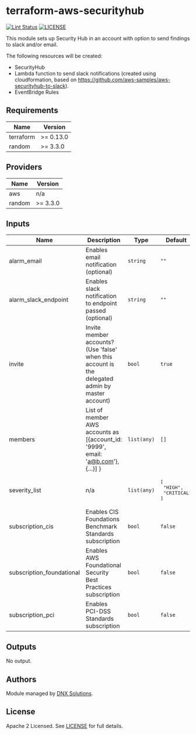 # terraform-aws-securityhub

[![Lint Status](https://github.com/DNXLabs/terraform-aws-securityhub/workflows/Lint/badge.svg)](https://github.com/DNXLabs/terraform-aws-securityhub/actions)
[![LICENSE](https://img.shields.io/github/license/DNXLabs/terraform-aws-securityhub)](https://github.com/DNXLabs/terraform-aws-securityhub/blob/master/LICENSE)

This module sets up Security Hub in an account with option to send findings to slack and/or email.

The following resources will be created:
 
 - SecurityHub
 - Lambda function to send slack notifications (created using cloudformation, based on https://github.com/aws-samples/aws-securityhub-to-slack).
 - EventBridge Rules

<!--- BEGIN_TF_DOCS --->

## Requirements

| Name | Version |
|------|---------|
| terraform | >= 0.13.0 |
| random | >= 3.3.0 |

## Providers

| Name | Version |
|------|---------|
| aws | n/a |
| random | >= 3.3.0 |

## Inputs

| Name | Description | Type | Default | Required |
|------|-------------|------|---------|:--------:|
| alarm\_email | Enables email notification (optional) | `string` | `""` | no |
| alarm\_slack\_endpoint | Enables slack notification to endpoint passed (optional) | `string` | `""` | no |
| invite | Invite member accounts? (Use 'false' when this account is the delegated admin by master account) | `bool` | `true` | no |
| members | List of member AWS accounts as [{account\_id: '9999', email: 'a@b.com'}, {...}] } | `list(any)` | `[]` | no |
| severity\_list | n/a | `list(any)` | <pre>[<br>  "HIGH",<br>  "CRITICAL"<br>]</pre> | no |
| subscription\_cis | Enables CIS Foundations Benchmark Standards subscription | `bool` | `false` | no |
| subscription\_foundational | Enables AWS Foundational Security Best Practices subscription | `bool` | `false` | no |
| subscription\_pci | Enables PCI-DSS Standards subscription | `bool` | `false` | no |

## Outputs

No output.

<!--- END_TF_DOCS --->

## Authors

Module managed by [DNX Solutions](https://github.com/DNXLabs).

## License

Apache 2 Licensed. See [LICENSE](https://github.com/DNXLabs/terraform-aws-sns/blob/master/LICENSE) for full details.
